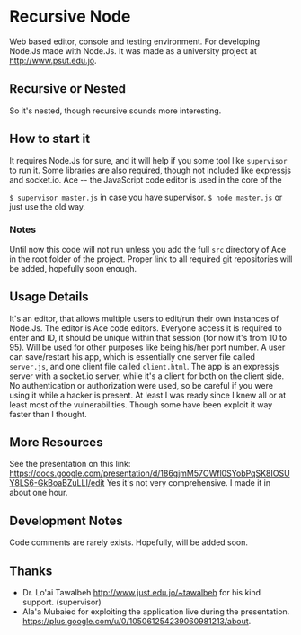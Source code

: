 # Recursive Node
Web based editor, console and testing environment. For developing Node.Js made with Node.Js.
It was made as a university project at http://www.psut.edu.jo.

## Recursive or Nested
So it's nested, though recursive sounds more interesting.

## How to start it
It requires Node.Js for sure, and it will help if you some tool like `supervisor` to run it.
Some libraries are also required, though not included like expressjs and socket.io.
Ace -- the JavaScript code editor is used in the core of the 

`$ supervisor master.js` in case you have supervisor.
`$ node master.js` or just use the old way.

### Notes
Until now this code will not run unless you add the full `src` directory of Ace in the root folder of the project. Proper link to all required git repositories will be added, hopefully soon enough.

## Usage Details
It's an editor, that allows multiple users to edit/run their own instances of Node.Js. The editor is Ace code editors. Everyone access it is required to enter and ID, it should be unique within that session (for now it's from 10 to 95). Will be used for other purposes like being his/her port number.
A user can save/restart his app, which is essentially one server file called `server.js`, and one client file called `client.html`. The app is an expressjs server with a socket.io server, while it's a client for both on the client side.
No authentication or authorization were used, so be careful if you were using it while a hacker is present. At least I was ready since I knew all or at least most of the vulnerabilities. Though some have been exploit it way faster than I thought.

## More Resources
See the presentation on this link: https://docs.google.com/presentation/d/186gjmM57OWfl0SYobPqSK8IOSUY8LS6-GkBoaBZuLLI/edit
Yes it's not very comprehensive. I made it in about one hour.

## Development Notes
Code comments are rarely exists. Hopefully, will be added soon.

## Thanks
 - Dr. Lo'ai Tawalbeh http://www.just.edu.jo/~tawalbeh for his kind support. (supervisor)
 - Ala'a Mubaied for exploiting the application live during the presentation. https://plus.google.com/u/0/105061254239060981213/about.

